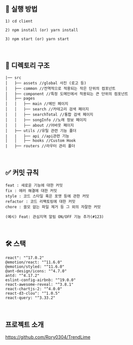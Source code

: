 ## 🏃 실행 방법
```
1) cd client

2) npm install (or) yarn install

3) npm start (or) yarn start
```

<br/>


## 📁 디렉토리 구조

```
|── src
│   ├── assets //global 사진 (로고 등)
│   ├── common //전역적으로 적용되는 작은 단위의 컴포넌트
│   ├── component //특정 도메인에서 적용되는 큰 단위의 컴포넌트
│   ├── pages
│   │   ├── main //메인 페이지
│   │   ├── search //카테고리 검색 페이지
│   │   ├── searchTotal //통합 검색 페이지
│   │   ├── songInfo //노래 정보 페이지
│   │   ├── about //어바웃 페이지
│   ├── utils //유틸 관련 기능 폴더
|   |	├── api //api관련 기능
│   │   ├── hooks //Custom Hook
|   ├── routers //라우터 관리 폴더
```

<br/>


## ✅ 커밋 규칙

```
feat : 새로운 기능에 대한 커밋
fix : 에러 해결에 대한 커밋
style : 코드 스타일 혹은 포맷 등에 관한 커밋
refactor : 코드 리팩토링에 대한 커밋
chore : 쓸모 없는 파일 제거 등 그 외의 자잘한 커밋

(예시) Feat: 관심지역 알림 ON/OFF 기능 추가(#123)  
```

<br/>

## 🛠️ 스택

`react": "^17.0.2"`  
`@emotion/react: "^11.6.0"`  
`@emotion/styled: "^11.6.0"`  
`@ant-design/icons: "^4.7.0"`  
`antd: "^4.17.2"`  
`eslint-config-airbnb: "^19.0.0"`  
`react-awesome-reveal: "^3.8.1"`  
`react-chartjs-2: "^4.0.0"`  
`react-d3-clou": "^1.0.5"`  
`react-query: "^3.33.2"`        

<br />

## 프로젝트 소개
https://github.com/Rory0304/TrendLime
